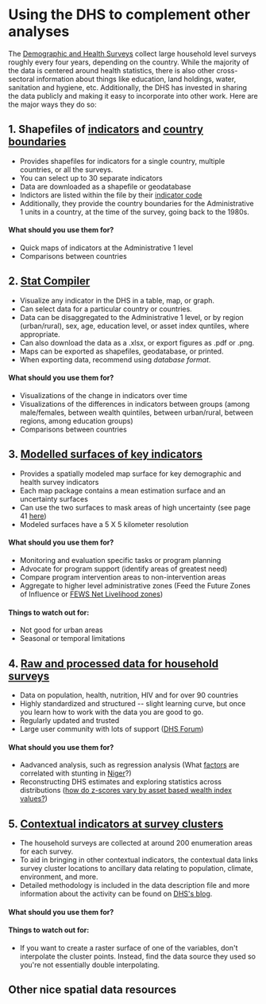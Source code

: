 # Using the DHS to complement other analyses
The [Demographic and Health Surveys](https://dhsprogram.com/) collect large household level surveys roughly every four years, depending on the country.  While the majority of the data is centered around health statistics, there is also other cross-sectoral information about things like education, land holdings, water, sanitation and hygiene, etc.  Additionally, the DHS has invested in sharing the data publicly and making it easy to incorporate into other work.  Here are the major ways they do so:


## 1. Shapefiles of [indicators](http://spatialdata.dhsprogram.com/data/#/) and [country boundaries](http://spatialdata.dhsprogram.com/boundaries/)
* Provides shapefiles for indicators for a single country, multiple countries, or all the surveys.
* You can select up to 30 separate indicators
* Data are downloaded as a shapefile or geodatabase
* Indictors are listed within the file by their [indicator code](https://api.dhsprogram.com/rest/dhs/indicators?returnFields=IndicatorId,Label,Definition&f=html)
* Additionally, they provide the country boundaries for the Administrative 1 units in a country, at the time of the survey, going back to the 1980s.
#### What should you use them for? 
* Quick maps of indicators at the Administrative 1 level
* Comparisons between countries

## 2. [Stat Compiler](https://www.statcompiler.com/en/)
* Visualize any indicator in the DHS in a table, map, or graph.
* Can select data for a particular country or countries.
* Data can be disaggregated to the Administrative 1 level, or by region (urban/rural), sex, age, education level, or asset index quntiles, where appropriate.
* Can also download the data as a .xlsx, or export figures as .pdf or .png.
* Maps can be exported as shapefiles, geodatabase, or printed.
* When exporting data, recommend using _database format_.
#### What should you use them for? 
* Visualizations of the change in indicators over time
* Visualizations of the differences in indicators between groups (among male/females, between wealth quintiles, between urban/rural, between regions, among education groups)
* Comparisons between countries

## 3. [Modelled surfaces of key indicators](http://spatialdata.dhsprogram.com/modeled-surfaces/)
* Provides a spatially modeled map surface for key demographic and health survey indicators
* Each map package contains a mean estimation surface and an uncertainty surfaces
* Can use the two surfaces to mask areas of high uncertainty (see page 41 [here](https://dhsprogram.com/pubs/pdf/SAR14/SAR14.pdf))
* Modeled surfaces have a 5 X 5 kilometer resolution
#### What should you use them for? 
  * Monitoring and evaluation specific tasks or program planning
  * Advocate for program support (identify areas of greatest need)
  * Compare program intervention areas to non-intervention areas
  * Aggregate to higher level administrative zones (Feed the Future Zones of Influence or [FEWS Net Livelihood zones](http://www.fews.net/shapefiles))
#### Things to watch out for:
  * Not good for urban areas
  * Seasonal or temporal limitations

## 4. [Raw and processed data for household surveys](https://dhsprogram.com/data/)
* Data on population, health, nutrition, HIV and for over 90 countries
* Highly standardized and structured -- slight learning curve, but once you learn how to work with the data you are good to go.
* Regularly updated and trusted
* Large user community with lots of support ([DHS Forum](https://userforum.dhsprogram.com/))
#### What should you use them for? 
* Aadvanced analysis, such as regression analysis (What [factors](https://github.com/flaneuse/FFP-Niger/wiki/Niger-2012-DHS-Regression-Results) are correlated with stunting in [Niger](https://dhsprogram.com/what-we-do/survey/survey-display-407.cfm)?)
* Reconstructing DHS estimates and exploring statistics across distributions ([how do z-scores vary by asset based wealth index values?](https://github.com/flaneuse/FFP-Niger/blob/master/outputs/NER_stunting-wealth.pdf))

## 5. [Contextual indicators at survey clusters]()
* The household surveys are collected at around 200 enumeration areas for each survey.
* To aid in bringing in other contextual indicators, the contextual data links survey cluster locations to ancillary data relating to population, climate, environment, and more.
* Detailed methodology is included in the data description file and more information about the activity can be found on [DHS's blog](https://blog.dhsprogram.com/spatial-covariates/).
#### What should you use them for? 

#### Things to watch out for:
  * If you want to create a raster surface of one of the variables, don't interpolate the cluster points.  Instead, find the data source they used so you're not essentially double interpolating.
  
 ## Other nice spatial data resources
 
